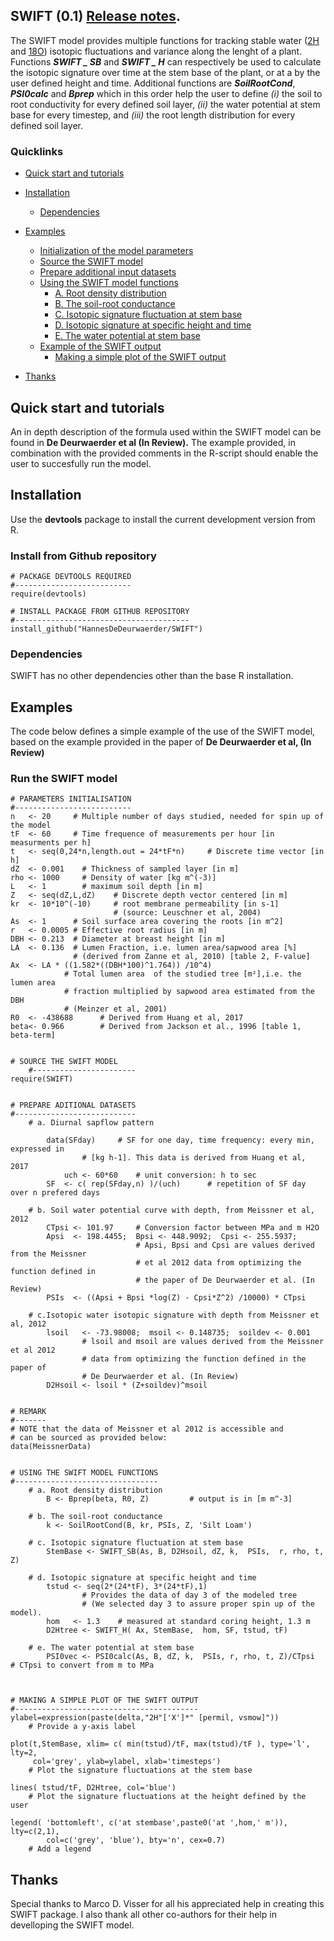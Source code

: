 SWIFT (0.1) [Release notes](https://github.com/HannesDeDeurwaerder/SWIFT/).
----------

The SWIFT model provides multiple functions for tracking stable water ([2H](https://en.wikipedia.org/wiki/Deuterium) and [18O](https://en.wikipedia.org/wiki/Isotopes_of_oxygen)) isotopic fluctuations and variance along the lenght of a plant. Functions ***SWIFT _ SB*** and ***SWIFT _ H*** can respectively be used to calculate the isotopic signature over time at the stem base of the plant, or at a by the user defined height and time. Additional functions are ***SoilRootCond***, ***PSI0calc*** and ***Bprep*** which in this order help the user to define *(i)* the soil to root conductivity for every defined soil layer, *(ii)* the water potential at stem base for every timestep, and *(iii)* the root length distribution for every defined soil layer.



### Quicklinks

-   [Quick start and tutorials](#quick-start-and-tutorials)
-   [Installation](#the-online-code-files-from-s1-text)
	-   [Dependencies](#dependencies)
-   [Examples](#examples)
    -   [Initialization of the model parameters](#initialization-of-the-model-parameters)
    -   [Source the SWIFT model](#)
    -   [Prepare additional input datasets](#prepare-additional-input-datasets)
    -   [Using the SWIFT model functions](#using-the-swift-model-functions)
	    -  [A. Root density distribution](#a.-root-density-distribution)
	    -  [B. The soil-root conductance](#b.-the-soil-root-conductance)
	    -  [C. Isotopic signature fluctuation at stem base](#c.-isotopic-signature-fluctuation-at-stem-base)
	    -  [D. Isotopic signature at specific height and time](#d.-isotopic-signature-at-specific-height-and-time)
	    -  [E. The water potential at stem base](#e.-the-water-potential-at-stem-base) 
    -   [Example of the SWIFT output](#example-of-the-swift-output)
	    -  [Making a simple plot of the SWIFT output](#making-a-simple-plot-of-the-wift-output) 	

-   [Thanks](#thanks)
  

## Quick start and tutorials

An in depth description of the formula used within the SWIFT model can be found in **De Deurwaerder et al (In Review).** The example provided, in combination with the provided comments in the R-script should enable the user to succesfully run the model. 


## Installation

Use the **devtools** package to install the current development version from R.

### Install from Github repository

	# PACKAGE DEVTOOLS REQUIRED
	#--------------------------
	require(devtools)

	# INSTALL PACKAGE FROM GITHUB REPOSITORY
	#---------------------------------------
	install_github("HannesDeDeurwaerder/SWIFT")
	
	
### Dependencies

SWIFT has no other dependencies other than the base R installation.


## Examples

The code below defines a simple example of the use of the SWIFT model, based on the example provided in the paper of **De Deurwaerder et al, (In Review)** <Link will be added upon acceptance>


### Run the SWIFT model

	# PARAMETERS INITIALISATION
	#--------------------------
	n   <- 20     # Multiple number of days studied, needed for	spin up of the model
	tF  <- 60     # Time frequence of measurements per hour [in measurments per h] 
	t   <- seq(0,24*n,length.out = 24*tF*n)     # Discrete time vector [in h]
	dZ  <- 0.001    # Thickness of sampled layer [in m]	
	rho <- 1000     # Density of water [kg m^(-3)]
	L   <- 1        # maximum soil depth [in m]
	Z   <- seq(dZ,L,dZ)    # Discrete depth vector centered [in m]
	kr  <- 10*10^(-10) 	   # root membrane permeability [in s-1] 
						   # (source: Leuschner et al, 2004)
	As  <- 1      # Soil surface area covering the roots [in m^2]
	r   <- 0.0005 # Effective root radius [in m]		
	DBH <- 0.213  # Diameter at breast height [in m]
	LA  <- 0.136  # Lumen Fraction, i.e. lumen area/sapwood area [%]
				  # (derived from Zanne et al, 2010) [table 2, F-value]            
	Ax  <- LA * ((1.582*((DBH*100)^1.764)) /10^4)    
				# Total lumen area  of the studied tree [m²],i.e. the lumen area 
                # fraction multiplied by sapwood area estimated from the DBH 
 				# (Meinzer et al, 2001)  
	R0  <- -438688      # Derived from Huang et al, 2017
	beta<- 0.966        # Derived from Jackson et al., 1996 [table 1, beta-term]

		
	# SOURCE THE SWIFT MODEL
        #-----------------------
  	require(SWIFT)


	# PREPARE ADITIONAL DATASETS
	#---------------------------
		# a. Diurnal sapflow pattern
		
			data(SFday) 	# SF for one day, time frequency: every min, expressed in
					# [kg h-1]. This data is derived from Huang et al, 2017
     			uch <- 60*60   	# unit conversion: h to sec
			SF  <- c( rep(SFday,n) )/(uch)		# repetition of SF day over n prefered days

		# b. Soil water potential curve with depth, from Meissner et al, 2012
			CTpsi <- 101.97		# Conversion factor between MPa and m H2O
			Apsi  <- 198.4455;  Bpsi <- 448.9092;  Cpsi <- 255.5937;
								# Apsi, Bpsi and Cpsi are values derived from the Meissner
								# et al 2012 data from optimizing the function defined in
								# the paper of De Deurwaerder et al. (In Review)
			PSIs  <- ((Apsi + Bpsi *log(Z) - Cpsi*Z^2) /10000) * CTpsi

		# c.Isotopic water isotopic signature with depth from Meissner et al, 2012
			lsoil   <- -73.98008;  msoil <- 0.148735;  soildev <- 0.001 	
					# lsoil and msoil are values derived from the Meissner et al 2012 
					# data from optimizing the function defined in the paper of 
					# De Deurwaerder et al. (In Review) 
			D2Hsoil <- lsoil * (Z+soildev)^msoil


	# REMARK
	#-------
	# NOTE that the data of Meissner et al 2012 is accessible and 
	# can be sourced as provided below:
	data(MeissnerData)


	# USING THE SWIFT MODEL FUNCTIONS
	#--------------------------------
		# a. Root density distribution 
        	B <- Bprep(beta, R0, Z) 		# output is in [m m^-3]
        
		# b. The soil-root conductance
        	k <- SoilRootCond(B, kr, PSIs, Z, 'Silt Loam')
        
		# c. Isotopic signature fluctuation at stem base
        	StemBase <- SWIFT_SB(As, B, D2Hsoil, dZ, k,  PSIs,  r, rho, t, Z)
        
		# d. Isotopic signature at specific height and time
        	tstud <- seq(2*(24*tF), 3*(24*tF),1)  
					# Provides the data of day 3 of the modeled tree 
					# (We selected day 3 to assure proper spin up of the model). 
        	hom   <- 1.3  	# measured at standard coring height, 1.3 m
        	D2Htree <- SWIFT_H( Ax, StemBase,  hom, SF, tstud, tF)
        
		# e. The water potential at stem base
        	PSI0vec <- PSI0calc(As, B, dZ, k,  PSIs, r, rho, t, Z)/CTpsi 	# CTpsi to convert from m to MPa     



	# MAKING A SIMPLE PLOT OF THE SWIFT OUTPUT
	#-----------------------------------------
	ylabel=expression(paste(delta,"2H"['X']*" [permil, vsmow]"))	
		# Provide a y-axis label

	plot(t,StemBase, xlim= c( min(tstud)/tF, max(tstud)/tF ), type='l', lty=2,
	 	 col='grey', ylab=ylabel, xlab='timesteps')	
		# Plot the signature fluctuations at the stem base
	
	lines( tstud/tF, D2Htree, col='blue')	
		# Plot the signature fluctuations at the height defined by the user

	legend( 'bottomleft', c('at stembase',paste0('at ',hom,' m')), lty=c(2,1), 
			col=c('grey', 'blue'), bty='n', cex=0.7)	
		# Add a legend 
	 


## Thanks
Special thanks to Marco D. Visser for all his appreciated help in creating this SWIFT package. I also thank all other co-authors for their help in develloping the SWIFT model.

